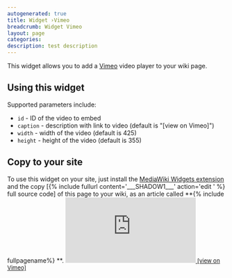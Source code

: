 ```yaml
---
autogenerated: true
title: Widget ›Vimeo
breadcrumb: Widget Vimeo
layout: page
categories: 
description: test description
---
```


<noinclude> This widget allows you to add a [Vimeo](https://vimeo.com/) video player to your wiki page.

Using this widget
-----------------

Supported parameters include:

-   `id` - ID of the video to embed
-   `caption` - description with link to video (default is "\[view on Vimeo\]")
-   `width` - width of the video (default is 425)
-   `height` - height of the video (default is 355)

Copy to your site
-----------------

To use this widget on your site, just install the [MediaWiki Widgets extension](https://www.mediawiki.org/wiki/Extension:Widgets) and the copy \[{% include fullurl content='\_\_\_SHADOW1\_\_\_' action='edit ' %} full source code\] of this page to your wiki, as an article called **{% include fullpagename%}
**. </noinclude><includeonly><iframe src="https://player.vimeo.com/video/<!--{$id|escape:'urlpathinfo'}-->?color=b80013&title=0&byline=0&portrait=0" width="<!--{$width|escape:'html'|default:'425'}-->" height="<!--{$height|escape:'html'|default:355}-->" frameborder="0" webkitallowfullscreen mozallowfullscreen allowfullscreen></iframe><a style="font-size: small; margin-top: 0" href="https://vimeo.com/<!--{$id|escape:'urlpathinfo'}-->"> \[view on Vimeo\] </a></span>

</includeonly>
